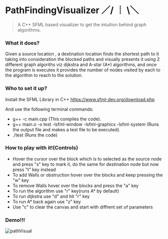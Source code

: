 # PathFindingVisualizer  ／/ ┊ \＼
> A C++ SFML based visualizer to get the intuition behind graph algorithms.

### What it does?
Given a source location , a destination location finds the shortest path to it taking into consideration the blocked paths and visually presents it using 2 different graph algoriths viz dijkstra and A-star (A*) algorithms, and once the program is executes it provides the number of nodes visited by each to the algorithm to reach to the solution.

### Who to set it up?
Install the SFML Library in C++
https://www.sfml-dev.org/download.php

And use the following terminal commands:
- g++ -c main.cpp
(This compiles the code).
- g++ main.o -o test -lsfml-window -lsfml-graphics -lsfml-system
(Runs the output file and makes a test file to be executed).
- ./test
(Runs the code)


### How to play with it!(Controls)

- Hover the cursor over the block which is to selected as the source node and press "s" key to mark it, do the same for destination node but now press "t" key instead
- To add Walls or obstruction hover over the blocks and keep pressing the "w" key
- To remove Walls hover over the blocks and press the "a" key
- To run the algorithm use "r" key(runs A* by default)
- To run dijkstra use "d" and hit "r" key
- To run A* back again use "z" key
- Use "c" to clear the canvas and start with diffrent set of parameters

### Demo!!!

![pathVisual](https://user-images.githubusercontent.com/43462814/76686066-bb9f3480-663e-11ea-827a-5af26d9b9539.gif)
